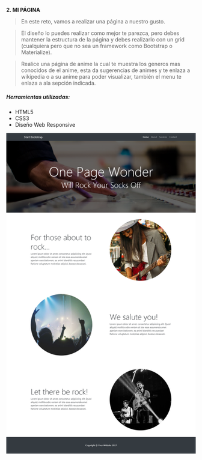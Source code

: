 **2. MI PÁGINA**

>En este reto, vamos a realizar una página a nuestro gusto.

>El diseño lo puedes realizar como mejor te parezca, pero debes mantener la estructura de la página y debes realizarlo con un grid (cualquiera pero que no sea un framework como Bootstrap o Materialize).

>Realice una página de anime la cual te muestra los generos mas conocidos de el anime, esta da sugerencias de animes y te enlaza a wikipedia o a su anime para poder visualizar, también el menu te enlaza a ala sepción indicada.


##### Herramientas utilizadas:

* HTML5
* CSS3
* Diseño Web Responsive

![imagen Mi página](assets/images/rock.png)